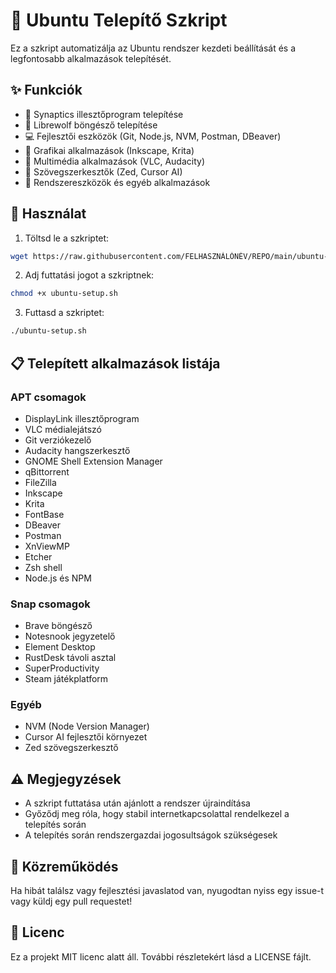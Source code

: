 # 🐧 Ubuntu Telepítő Szkript

Ez a szkript automatizálja az Ubuntu rendszer kezdeti beállítását és a legfontosabb alkalmazások telepítését.

## ✨ Funkciók

- 🔑 Synaptics illesztőprogram telepítése
- 🦊 Librewolf böngésző telepítése
- 💻 Fejlesztői eszközök (Git, Node.js, NVM, Postman, DBeaver)
- 🎨 Grafikai alkalmazások (Inkscape, Krita)
- 🎵 Multimédia alkalmazások (VLC, Audacity)
- 📝 Szövegszerkesztők (Zed, Cursor AI)
- 🔧 Rendszereszközök és egyéb alkalmazások

## 🚀 Használat

1. Töltsd le a szkriptet:
```bash
wget https://raw.githubusercontent.com/FELHASZNÁLÓNÉV/REPO/main/ubuntu-setup.sh
```

2. Adj futtatási jogot a szkriptnek:
```bash
chmod +x ubuntu-setup.sh
```

3. Futtasd a szkriptet:
```bash
./ubuntu-setup.sh
```

## 📋 Telepített alkalmazások listája

### APT csomagok
- DisplayLink illesztőprogram
- VLC médialejátszó
- Git verziókezelő
- Audacity hangszerkesztő
- GNOME Shell Extension Manager
- qBittorrent
- FileZilla
- Inkscape
- Krita
- FontBase
- DBeaver
- Postman
- XnViewMP
- Etcher
- Zsh shell
- Node.js és NPM

### Snap csomagok
- Brave böngésző
- Notesnook jegyzetelő
- Element Desktop
- RustDesk távoli asztal
- SuperProductivity
- Steam játékplatform

### Egyéb
- NVM (Node Version Manager)
- Cursor AI fejlesztői környezet
- Zed szövegszerkesztő

## ⚠️ Megjegyzések

- A szkript futtatása után ajánlott a rendszer újraindítása
- Győződj meg róla, hogy stabil internetkapcsolattal rendelkezel a telepítés során
- A telepítés során rendszergazdai jogosultságok szükségesek

## 🤝 Közreműködés

Ha hibát találsz vagy fejlesztési javaslatod van, nyugodtan nyiss egy issue-t vagy küldj egy pull requestet!

## 📄 Licenc

Ez a projekt MIT licenc alatt áll. További részletekért lásd a LICENSE fájlt.